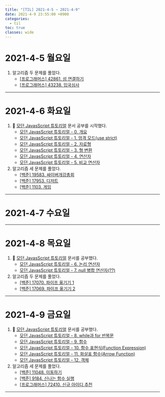 ```yaml
---
title: "[TIL] 2021-4-5 ~ 2021-4-9"
date: 2021-4-9 23:55:00 +0900
categories:
  - til
toc: true
classes: wide
---
```


# 2021-4-5 월요일

1. 알고리즘 두 문제를 풀었다.
    - [[프로그래머스] 42861. 섬 연결하기](https://ddb8036631.github.io/programmers/42861_섬-연결하기)
    - [[프로그래머스] 43238. 입국심사](https://ddb8036631.github.io/programmers/43238_입국심사)

---

# 2021-4-6 화요일

1. 📕 [모던 JavasScript 튜토리얼](https://ko.javascript.info) 문서 공부를 시작했다.
    - [모던 JavasScript 튜토리얼 - 0. 개요](https://ddb8036631.github.io/modernjavascripttutorial/0.-개요)
    - [모던 JavasScript 튜토리얼 - 1. 엄격 모드(use strict)](https://ddb8036631.github.io/modernjavascripttutorial/1.-엄격-모드(use-strict))
    - [모던 JavasScript 튜토리얼 - 2. 자료형](https://ddb8036631.github.io/modernjavascripttutorial/2.-자료형)
    - [모던 JavasScript 튜토리얼 - 3. 형 변환](https://ddb8036631.github.io/modernjavascripttutorial/3.-형-변환)
    - [모던 JavasScript 튜토리얼 - 4. 연산자](https://ddb8036631.github.io/modernjavascripttutorial/4.-연산자)
    - [모던 JavasScript 튜토리얼 - 5. 비교 연산자](https://ddb8036631.github.io/modernjavascripttutorial/5.-비교-연산자)
2. 알고리즘 세 문제를 풀었다.
    - [[백준] 19583. 싸이버개강총회](https://ddb8036631.github.io/boj/19583_싸이버개강총회)
    - [[백준] 17953. 디저트](https://ddb8036631.github.io/boj/17953_디저트)
    - [[백준] 1103. 게임](https://ddb8036631.github.io/boj/1103_게임)

---

# 2021-4-7 수요일

---

# 2021-4-8 목요일

1. 📕 [모던 JavasScript 튜토리얼](https://ko.javascript.info) 문서를 공부했다.
    - [모던 JavasScript 튜토리얼 - 6. 논리 연산자](https://ddb8036631.github.io/modernjavascripttutorial/6.-논리-연산자)
    - [모던 JavasScript 튜토리얼 - 7. null 병합 연산자(??)](https://ddb8036631.github.io/modernjavascripttutorial/7.-null-병합-연산자(-))
2. 알고리즘 두 문제를 풀었다.
    - [[백준] 17070. 파이프 옮기기 1](https://ddb8036631.github.io/boj/17070_파이프-옮기기-1)
    - [[백준] 17069. 파이프 옮기기 2](https://ddb8036631.github.io/boj/17069_파이프-옮기기-2)
    
---

# 2021-4-9 금요일

1. 📕 [모던 JavasScript 튜토리얼](https://ko.javascript.info) 문서를 공부했다.
    - [모던 JavasScript 튜토리얼 - 8. while과 for 반복문](https://ddb8036631.github.io/modernjavascripttutorial/8.-while과-for-반복문)
    - [모던 JavasScript 튜토리얼 - 9. 함수](https://ddb8036631.github.io/modernjavascripttutorial/9.-함수)
    - [모던 JavasScript 튜토리얼 - 10. 함수 표현식(Function Expression)](https://ddb8036631.github.io/modernjavascripttutorial/10.-함수-표현식(Function-Expression))
    - [모던 JavasScript 튜토리얼 - 11. 화살표 함수(Arrow Function)](https://ddb8036631.github.io/modernjavascripttutorial/11.-화살표-함수(Arrow-Function))
    - [모던 JavasScript 튜토리얼 - 12. 객체](https://ddb8036631.github.io/modernjavascripttutorial/12.-객체)
2. 알고리즘 세 문제를 풀었다.
    - [[백준] 11048. 이동하기](https://ddb8036631.github.io/boj/11048_이동하기)
    - [[백준] 9184. 신나는 함수 실행](https://ddb8036631.github.io/boj/9184_신나는-함수-실행)
    - [[프로그래머스] 72410. 신규 아이디 추천](https://ddb8036631.github.io/programmers/72410_신규-아이디-추천)

---